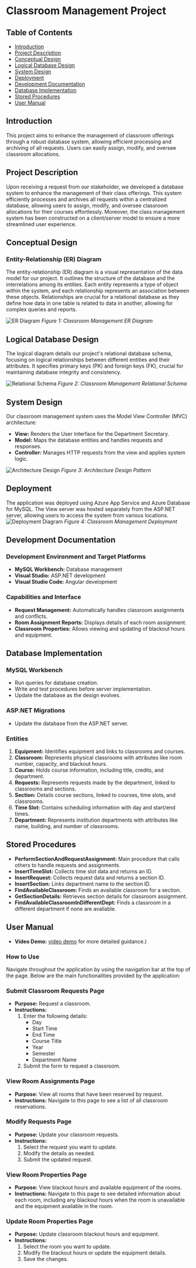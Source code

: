# Classroom Management Project

## Table of Contents

- [Introduction](#introduction)
- [Project Description](#project-description)
- [Conceptual Design](#conceptual-design)
- [Logical Database Design](#logical-database-design)
- [System Design](#system-design)
- [Deployment](#deployment)
- [Development Documentation](#development-documentation)
- [Database Implementation](#database-implementation)
- [Stored Procedures](#stored-procedures)
- [User Manual](#user-manual)

## Introduction

This project aims to enhance the management of classroom offerings through a robust database system, allowing efficient processing and archiving of all requests. Users can easily assign, modify, and oversee classroom allocations.

## Project Description

Upon receiving a request from our stakeholder, we developed a database system to enhance the management of their class offerings. This system efficiently processes and archives all requests within a centralized database, allowing users to assign, modify, and oversee classroom allocations for their courses effortlessly. Moreover, the class management system has been constructed on a client/server model to ensure a more streamlined user experience.

## Conceptual Design

### Entity-Relationship (ER) Diagram

The entity-relationship (ER) diagram is a visual representation of the data model for our project. It outlines the structure of the database and the interrelations among its entities. Each entity represents a type of object within the system, and each relationship represents an association between these objects. Relationships are crucial for a relational database as they define how data in one table is related to data in another, allowing for complex queries and reports.

![ER Diagram](https://github.com/RobinRosculete/classroom-management/blob/main/Readme%20Images/er-diagram.png)
_Figure 1: Classroom Management ER Diagram_

## Logical Database Design

The logical diagram details our project's relational database schema, focusing on logical relationships between different entities and their attributes. It specifies primary keys (PK) and foreign keys (FK), crucial for maintaining database integrity and consistency.

![Relational Schema](https://github.com/RobinRosculete/classroom-management/blob/main/Readme%20Images/logical-design.png)
_Figure 2: Classroom Management Relational Schema_

## System Design

Our classroom management system uses the Model View Controller (MVC) architecture:

- **View:** Renders the User Interface for the Department Secretary.
- **Model:** Maps the database entities and handles requests and responses.
- **Controller:** Manages HTTP requests from the view and applies system logic.

![Architecture Design](https://github.com/RobinRosculete/classroom-management/blob/main/Readme%20Images/system-design.png)
_Figure 3: Architecture Design Pattern_
## Deployment

The application was deployed using Azure App Service and Azure Database for MySQL. The View server was hosted separately from the ASP.NET server, allowing users to access the system from various locations.
![Deployment Diagram](https://github.com/RobinRosculete/classroom-management/blob/main/Readme%20Images/deployment-diagram.png)
_Figure 4: Classroom Management Deployment_

## Development Documentation

### Development Environment and Target Platforms

- **MySQL Workbench:** Database management
- **Visual Studio:** ASP.NET development
- **Visual Studio Code:** Angular development

### Capabilities and Interface

- **Request Management:** Automatically handles classroom assignments and conflicts.
- **Room Assignment Reports:** Displays details of each room assignment.
- **Classroom Properties:** Allows viewing and updating of blackout hours and equipment.

## Database Implementation

### MySQL Workbench

- Run queries for database creation.
- Write and test procedures before server implementation.
- Update the database as the design evolves.

### ASP.NET Migrations

- Update the database from the ASP.NET server.

### Entities

1. **Equipment:** Identifies equipment and links to classrooms and courses.
2. **Classroom:** Represents physical classrooms with attributes like room number, capacity, and blackout hours.
3. **Course:** Holds course information, including title, credits, and department.
4. **Requests:** Represents requests made by the department, linked to classrooms and sections.
5. **Section:** Details course sections, linked to courses, time slots, and classrooms.
6. **Time Slot:** Contains scheduling information with day and start/end times.
7. **Department:** Represents institution departments with attributes like name, building, and number of classrooms.

## Stored Procedures

- **PerformSectionAndRequestAssignment:** Main procedure that calls others to handle requests and assignments.
- **InsertTimeSlot:** Collects time slot data and returns an ID.
- **InsertRequest:** Collects request data and returns a section ID.
- **InsertSection:** Links department name to the section ID.
- **FindAvailableClassroom:** Finds an available classroom for a section.
- **GetSectionDetails:** Retrieves section details for classroom assignment.
- **FindAvailableClassroomInDifferentDept:** Finds a classroom in a different department if none are available.

## User Manual

- **Video Demo:** [video demo](https://www.loom.com/share/4dd5ffbc227242ad8b1ff09744391446?sid=f1fc58aa-665d-4eb4-8800-7fd86d38cdc4) for more detailed guidance.)

### How to Use

Navigate throughout the application by using the navigation bar at the top of the page. Below are the main functionalities provided by the application:

### Submit Classroom Requests Page

- **Purpose:** Request a classroom.
- **Instructions:**
  1. Enter the following details:
     - Day
     - Start Time
     - End Time
     - Course Title
     - Year
     - Semester
     - Department Name
  2. Submit the form to request a classroom.

### View Room Assignments Page

- **Purpose:** View all rooms that have been reserved by request.
- **Instructions:** Navigate to this page to see a list of all classroom reservations.

### Modify Requests Page

- **Purpose:** Update your classroom requests.
- **Instructions:**
  1. Select the request you want to update.
  2. Modify the details as needed.
  3. Submit the updated request.

### View Room Properties Page

- **Purpose:** View blackout hours and available equipment of the rooms.
- **Instructions:** Navigate to this page to see detailed information about each room, including any blackout hours when the room is unavailable and the equipment available in the room.

### Update Room Properties Page

- **Purpose:** Update classroom blackout hours and equipment.
- **Instructions:**
  1. Select the room you want to update.
  2. Modify the blackout hours or update the equipment details.
  3. Save the changes.




